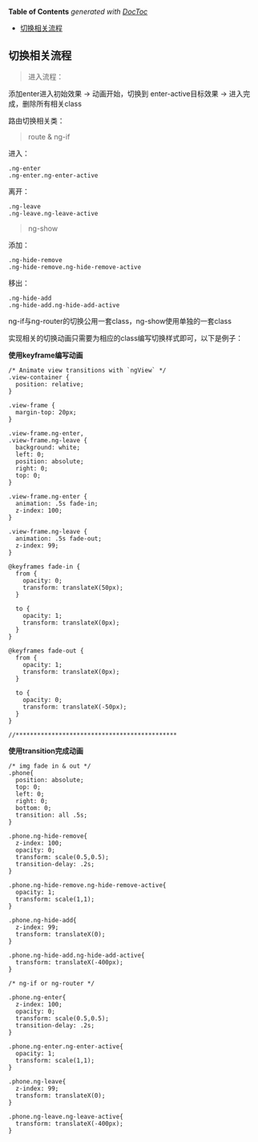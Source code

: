 <!-- START doctoc generated TOC please keep comment here to allow auto update -->
<!-- DON'T EDIT THIS SECTION, INSTEAD RE-RUN doctoc TO UPDATE -->
**Table of Contents**  *generated with [DocToc](https://github.com/thlorenz/doctoc)*

- [切换相关流程](#%E5%88%87%E6%8D%A2%E7%9B%B8%E5%85%B3%E6%B5%81%E7%A8%8B)

<!-- END doctoc generated TOC please keep comment here to allow auto update -->

## 切换相关流程

> 进入流程：
	
添加enter进入初始效果 -> 动画开始，切换到 enter-active目标效果 -> 进入完成，删除所有相关class


路由切换相关类：

> route & ng-if

进入：

	.ng-enter
	.ng-enter.ng-enter-active

离开：

	.ng-leave
	.ng-leave.ng-leave-active

> ng-show

添加：
	
	.ng-hide-remove
	.ng-hide-remove.ng-hide-remove-active

移出：

	.ng-hide-add
	.ng-hide-add.ng-hide-add-active

ng-if与ng-router的切换公用一套class，ng-show使用单独的一套class

实现相关的切换动画只需要为相应的class编写切换样式即可，以下是例子：

**使用keyframe编写动画**

	/* Animate view transitions with `ngView` */
	.view-container {
	  position: relative;
	}
	
	.view-frame {
	  margin-top: 20px;
	}
	
	.view-frame.ng-enter,
	.view-frame.ng-leave {
	  background: white;
	  left: 0;
	  position: absolute;
	  right: 0;
	  top: 0;
	}
		
	.view-frame.ng-enter {
	  animation: .5s fade-in;
	  z-index: 100;
	}
	
	.view-frame.ng-leave {
	  animation: .5s fade-out;
	  z-index: 99;
	}
	
	@keyframes fade-in {
	  from {
	    opacity: 0;
	    transform: translateX(50px);
	  }
	  
	  to {
	    opacity: 1;
	    transform: translateX(0px);
	  }
	}
	
	@keyframes fade-out {
	  from {
	    opacity: 1;
	    transform: translateX(0px);
	  }
	  
	  to {
	    opacity: 0;
	    transform: translateX(-50px);
	  }
	}

	//*********************************************

**使用transition完成动画**

	/* img fade in & out */
	.phone{
	  position: absolute;
	  top: 0;
	  left: 0;
	  right: 0;
	  bottom: 0;
	  transition: all .5s;
	}
	
	.phone.ng-hide-remove{
	  z-index: 100;
	  opacity: 0;
	  transform: scale(0.5,0.5);
	  transition-delay: .2s;
	}
	
	.phone.ng-hide-remove.ng-hide-remove-active{
	  opacity: 1;
	  transform: scale(1,1);
	}
	
	.phone.ng-hide-add{
	  z-index: 99;
	  transform: translateX(0);
	}
	
	.phone.ng-hide-add.ng-hide-add-active{
	  transform: translateX(-400px);
	}
	
	/* ng-if or ng-router */
	
	.phone.ng-enter{
	  z-index: 100;
	  opacity: 0;
	  transform: scale(0.5,0.5);
	  transition-delay: .2s;
	}
	
	.phone.ng-enter.ng-enter-active{
	  opacity: 1;
	  transform: scale(1,1);
	}
	
	.phone.ng-leave{
	  z-index: 99;
	  transform: translateX(0);
	}
	
	.phone.ng-leave.ng-leave-active{
	  transform: translateX(-400px);
	}